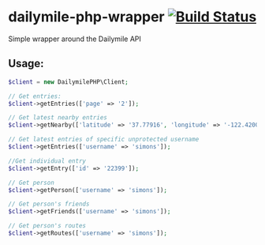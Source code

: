 dailymile-php-wrapper [![Build Status](https://travis-ci.org/SimonS/dailymile-php-wrapper.png?branch=master)](https://travis-ci.org/SimonS/dailymile-php-wrapper)
=====================

Simple wrapper around the Dailymile API

## Usage:

```php
$client = new DailymilePHP\Client;

// Get entries:
$client->getEntries(['page' => '2']);

// Get latest nearby entries
$client->getNearby(['latitude' => '37.77916', 'longitude' => '-122.420049']);

// Get latest entries of specific unprotected username
$client->getEntries(['username' => 'simons']);

//Get individual entry
$client->getEntry(['id' => '22399']);

// Get person
$client->getPerson(['username' => 'simons']);

// Get person's friends
$client->getFriends(['username' => 'simons']);

// Get person's routes
$client->getRoutes(['username' => 'simons']);

```
